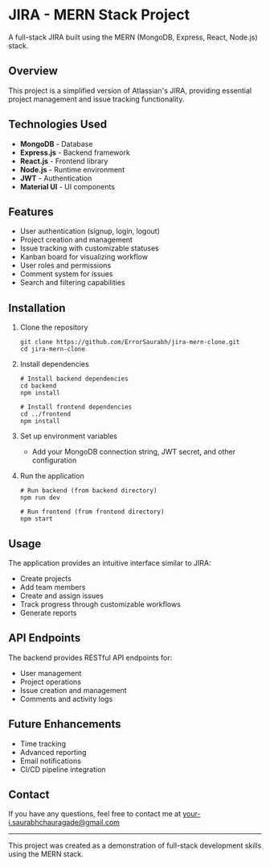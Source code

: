 # JIRA - MERN Stack Project

A full-stack JIRA built using the MERN (MongoDB, Express, React, Node.js) stack.

## Overview

This project is a simplified version of Atlassian's JIRA, providing essential project management and issue tracking functionality.

## Technologies Used

- **MongoDB** - Database
- **Express.js** - Backend framework
- **React.js** - Frontend library
- **Node.js** - Runtime environment
- **JWT** - Authentication
- **Material UI** - UI components

## Features

- User authentication (signup, login, logout)
- Project creation and management
- Issue tracking with customizable statuses
- Kanban board for visualizing workflow
- User roles and permissions
- Comment system for issues
- Search and filtering capabilities

## Installation

1. Clone the repository
   ```
   git clone https://github.com/ErrorSaurabh/jira-mern-clone.git
   cd jira-mern-clone
   ```

2. Install dependencies
   ```
   # Install backend dependencies
   cd backend
   npm install

   # Install frontend dependencies
   cd ../frontend
   npm install
   ```

3. Set up environment variables

   - Add your MongoDB connection string, JWT secret, and other configuration

4. Run the application
   ```
   # Run backend (from backend directory)
   npm run dev

   # Run frontend (from frontend directory)
   npm start
   ```

## Usage

The application provides an intuitive interface similar to JIRA:
- Create projects
- Add team members
- Create and assign issues
- Track progress through customizable workflows
- Generate reports

## API Endpoints

The backend provides RESTful API endpoints for:
- User management
- Project operations
- Issue creation and management
- Comments and activity logs

## Future Enhancements

- Time tracking
- Advanced reporting
- Email notifications
- CI/CD pipeline integration

## Contact

If you have any questions, feel free to contact me at [your-i.saurabhchauragade@gmail.com](mailto:i.saurabhchauragade@gmail.com)

---

This project was created as a demonstration of full-stack development skills using the MERN stack.
